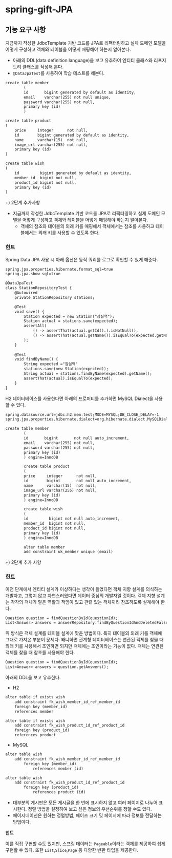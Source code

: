 # spring-gift-JPA

## 기능 요구 사항
지금까지 작성한  JdbcTemplate 기반 코드를 JPA로 리팩터링하고 실제 도메인 모델을 어떻게 구성하고 객체와 테이블을 어떻게 매핑해야 하는지 알아본다.
- 아래의 DDL(data definition language)을 보고 유추하여 엔티티 클래스와 리포지토리 클래스를 작성해 본다.
- ```@DataJpaTest```를 사용하여 학습 테스트를 해본다.
```dtd
create table member
        (
        id       bigint generated by default as identity,
        email    varchar(255) not null unique,
        password varchar(255) not null,
        primary key (id)
        )
```
```dtd
create table product
(
    price     integer      not null,
    id        bigint generated by default as identity,
    name      varchar(15)  not null,
    image_url varchar(255) not null,
    primary key (id)
)
```
```dtd
create table wish
(
    id         bigint generated by default as identity,
    member_id  bigint not null,
    product_id bigint not null,
    primary key (id)
)
```
+) 2단계 추가사항
 - 지금까지 작성한 JdbcTemplate 기반 코드를 JPA로 리팩터링하고 실제 도메인 모델을 어떻게 구성하고 객체와 테이블을 어떻게 매핑해야 하는지 알아본다.
   - 객체의 참조와 테이블의 외래 키를 매핑해서 객체에서는 참조를 사용하고 테이블에서는 외래 키를 사용할 수 있도록 한다.

### 힌트
Spring Data JPA 사용 시 아래 옵션은 동작 쿼리를 로그로 확인할 수 있게 해준다.
```dtd
spring.jpa.properties.hibernate.format_sql=true
spring.jpa.show-sql=true
```

```dtd
@DataJpaTest
class StationRepositoryTest {
    @Autowired
    private StationRepository stations;

    @Test
    void save() {
        Station expected = new Station("잠실역");
        Station actual = stations.save(expected);
        assertAll(
            () -> assertThat(actual.getId().).isNotNull(),
            () -> assertThat(actual.getName()).isEqualTo(expected.getName())
        );
    }
    
    @Test
    void findByName() {
        String expected ="잠실역"
        stations.save(new Station(expected));
        String actual = stations.findByName(expected).getName();
        assertThat(actual).isEqualTo(expected);
    }
}
```
H2 데이터베이스를 사용한다면 아래의 프로퍼티를 추가하면 MySQL Dialect을 사용할 수 있다.
```dtd
spring.datasource.url=jdbc:h2:mem:test;MODE=MYSQL;DB_CLOSE_DELAY=-1
spring.jpa.properties.hibernate.dialect=org.hibernate.dialect.MySQLDialect
```

```dtd
create table member
        (
        id       bigint       not null auto_increment,
        email    varchar(255) not null,
        password varchar(255) not null,
        primary key (id)
        ) engine=InnoDB

        create table product
        (
        price     integer      not null,
        id        bigint       not null auto_increment,
        name      varchar(15)  not null,
        image_url varchar(255) not null,
        primary key (id)
        ) engine=InnoDB

        create table wish
        (
        id         bigint not null auto_increment,
        member_id  bigint not null,
        product_id bigint not null,
        primary key (id)
        ) engine=InnoDB

        alter table member
        add constraint uk_member unique (email)
```
+) 2단계 추가 사항
### 힌트
이전 단계에서 엔티티 설계가 이상하다는 생각이 들었다면 객체 지향 설계를 의식하는 개발자고, 그렇지 않고 자연스러웠다면 데이터 중심의 개발자일 것이다. 객체 지향 설계는 각각의 객체가 맡은 역할과 책임이 있고 관련 있는 객체끼리 참조하도록 설계해야 한다.
```dtd
Question question = findQuestionById(questionId);
List<Answer> answers = answerRepository.findByQuestionIdAndDeletedFalse(questionId);
```
위 방식은 객체 설계를 테이블 설계에 맞춘 방법이다. 특히 테이블의 외래 키를 객체에 그대로 가져온 부분이 문제다. 왜냐하면 관계형 데이터베이스는 연관된 객체를 찾을 때 외래 키를 사용해서 조인하면 되지만 객체에는 조인이라는 기능이 없다. 객체는 연관된 객체를 찾을 때 참조를 사용해야 한다.
```dtd
Question question = findQuestionById(questionId);
List<Answer> answers = question.getAnswers();
```

아래의 DDL을 보고 유추한다.
- H2
```dtd
alter table if exists wish
    add constraint fk_wish_member_id_ref_member_id
    foreign key (member_id)
    references member

alter table if exists wish
    add constraint fk_wish_product_id_ref_product_id
    foreign key (product_id)
    references product
```
- MySQL
```dtd
alter table wish
    add constraint fk_wish_member_id_ref_member_id
        foreign key (member_id)
            references member (id)

alter table wish
    add constraint fk_wish_product_id_ref_product_id
        foreign key (product_id)
            references product (id)

```
- 대부분의 게시판은 모든 게시글을 한 번에 표시하지 않고 여러 페이지로 나누어 표시한다. 정렬 방법을 설정하여 보고 싶은 정보의 우선순위를 정할 수도 있다.
- 페이지네이션은 원하는 정렬방법, 페이즈 크기 및 페이지에 따라 정보를 전달하는 방법이다.

**힌트**

이를 직접 구현할 수도 있지만, 스프링 데이터는 ```Pageable```이라는 객체를 제공하여 쉽게 구현할 수 있다. 또한 ```List```,```Slice```,```Page``` 등 다양한 반환 타입을 제공한다.